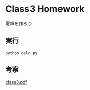 # Class3 Homework
電卓を作ろう

## 実行
```
python calc.py
```
## 考察
[class3.pdf](https://github.com/koomin-1122/STEP/new/main/class3/Class3.pdf)
